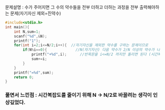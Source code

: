 문제설명 : 수가 주어지면 그 수의 약수들을 전부 더하고 더하는 과정을 전부 출력해야하는 문제(자기자신 제외=진약수)
```cpp
#include<stdio.h>
int main(){
	int N,sum=1;  
	scanf("%d",&N);
	printf("1");
	for(int i=2;i<=N/2;i++){  //자기자신을 제외한 약수를 구하는 문제이므로
		if(N%i==0){             //N(자기자신) 다음 약수가 2/N 이상의 약수가 나오기 때문에
			printf("+%d",i);      //반목문을 i<=N/2 까지만 돌리면 된다 (시간복잡도 줄임)
			sum+=i;
		}
	}
	printf("=%d",sum);
	return 0;
}
```
### 풀면서 느낀점 : 시간복잡도를 줄이기 위해 N -> N/2로 바꿀려는 생각이 인상깊었다. 
